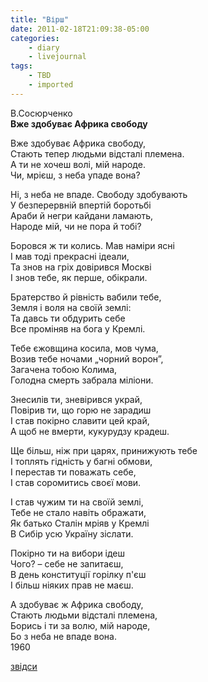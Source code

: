 ```yaml
---
title: "Вірш"
date: 2011-02-18T21:09:38-05:00
categories:
    - diary
    - livejournal
tags:
    - TBD
    - imported
---
```


В.Сосюрченко  
**Вже здобуває Африка свободу**  
  
Вже здобуває Африка свободу,  
Стають тепер людьми відсталі племена.  
А ти не хочеш волі, мій народе.  
Чи, мрієш, з неба упаде вона?  
  
Ні, з неба не впаде. Свободу здобувають  
У безперервній впертій боротьбі  
Араби й негри кайдани ламають,  
Народе мій, чи не пора й тобі?  
  
Боровся ж ти колись. Мав наміри ясні  
І мав тоді прекрасні ідеали,  
Та знов на гріх довірився Москві  
І знов тебе, як перше, обікрали.  
  
Братерство й рівність вабили тебе,  
Земля і воля на своїй землі:  
Та давсь ти обдурить себе  
Все проміняв на бога у Кремлі.  
  
Тебе єжовщина косила, мов чума,  
Возив тебе ночами „чорний ворон”,  
Загачена тобою Колима,  
Голодна смерть забрала міліони.  
  
Знесилів ти, зневірився украй,  
Повірив ти, що горю не зарадиш  
І став покірно славити цей край,  
А щоб не вмерти, кукурудзу крадеш.  
  
Ще більш, ніж при царях, принижують тебе  
І топлять гідність у багні обмови,  
І перестав ти поважать себе,  
І став соромитись своєї мови.  
  
І став чужим ти на своїй землі,  
Тебе не стало навіть ображати,  
Як батько Сталін мріяв у Кремлі  
В Сибір усю Україну зіслати.  
  
Покірно ти на вибори ідеш  
Чого? – себе не запитаєш,  
В день конституції горілку п'єш  
І більш ніяких прав не маєш.  
  
А здобуває ж Африка свободу,  
Стають людьми відсталі племена,  
Борись і ти за волю, мій народе,  
Бо з неба не впаде вона.  
1960  
  
[звідси](http://slovokalinove.blogspot.com/p/blog-page_15.html)